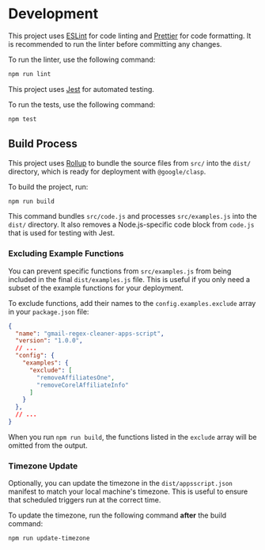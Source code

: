 # Development

This project uses [ESLint](https://eslint.org/) for code linting and [Prettier](https://prettier.io/) for code formatting. It is recommended to run the linter before committing any changes.

To run the linter, use the following command:

```bash
npm run lint
```

This project uses [Jest](https://jestjs.io/) for automated testing.

To run the tests, use the following command:

```bash
npm test
```

## Build Process

This project uses [Rollup](https://rollupjs.org/) to bundle the source files from `src/` into the `dist/` directory, which is ready for deployment with `@google/clasp`.

To build the project, run:

```bash
npm run build
```

This command bundles `src/code.js` and processes `src/examples.js` into the `dist/` directory. It also removes a Node.js-specific code block from `code.js` that is used for testing with Jest.

### Excluding Example Functions

You can prevent specific functions from `src/examples.js` from being included in the final `dist/examples.js` file. This is useful if you only need a subset of the example functions for your deployment.

To exclude functions, add their names to the `config.examples.exclude` array in your `package.json` file:

```json
{
  "name": "gmail-regex-cleaner-apps-script",
  "version": "1.0.0",
  // ...
  "config": {
    "examples": {
      "exclude": [
        "removeAffiliatesOne",
        "removeCorelAffiliateInfo"
      ]
    }
  },
  // ...
}
```

When you run `npm run build`, the functions listed in the `exclude` array will be omitted from the output.

### Timezone Update

Optionally, you can update the timezone in the `dist/appsscript.json` manifest to match your local machine's timezone. This is useful to ensure that scheduled triggers run at the correct time.

To update the timezone, run the following command **after** the build command:

```bash
npm run update-timezone
```
